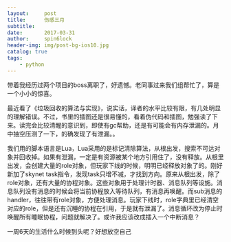 ```yaml
---
layout:     post
title:      伤感三月
subtitle:   
date:       2017-03-31
author:     spin6lock
header-img: img/post-bg-ios10.jpg
catalog: true
tags:
    - python
---
```

带着我经历过两个项目的boss离职了，好遗憾。老同事过来我们组帮忙了，算是一个小小的惊喜。

最近看了《垃圾回收的算法与实现》，说实话，译者的水平比较有限，有几处明显的理解错误。不过，书里的插图还是很易懂的，看着伪代码和插图，勉强读了下来。读完会比较清醒的意识到，即使有gc帮助，还是有可能会有内存泄漏的。月中抽空压测了一下，的确发现了有泄漏。。

我们用的脚本语言是Lua，Lua采用的是标记清除算法，从根出发，搜索不可达对象并回收掉。如果有泄漏，一定是有资源被某个地方引用住了，没有释放。从根里出发，会创建大量的role对象，但玩家下线的时候，明明已经释放对象了的。刚好新加了skynet task指令，发现task只增不减，才找到方向。原来从根出发，除了role对象，还有大量的协程对象。这些对象用于处理计时器、消息队列等设施。消息队列没有消息的时候会将当前协程放入等待队列，有消息再唤醒。而sub消息的handler，往往带有role对象，方便处理消息。玩家下线时，role字典里已经清空对应的role，但是还有沉睡的协程在引用，于是就有泄漏了。消息循环改为停止时唤醒所有睡眠协程，问题就解决了。或许我应该改成插入一个中断消息？

一周6天的生活什么时候到头呢？好想放空自己
